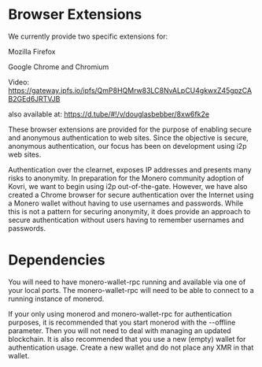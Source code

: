 # Browser Extensions
We currently provide two specific extensions for:

Mozilla Firefox

Google Chrome and Chromium

Video: https://gateway.ipfs.io/ipfs/QmP8HQMrw83LC8NvALpCU4gkwxZ45gpzCAB2GEd6JRTVJB

also available at: https://d.tube/#!/v/douglasbebber/8xw6fk2e
 
These browser extensions are provided for the purpose of enabling secure and anonymous authentication to web sites.
Since the objective is secure, anonymous authentication, our focus has been on development using i2p web sites. 

Authentication over the clearnet, exposes IP addresses and presents many risks to anonymity. In preparation for the 
Monero community adoption of Kovri, we want to begin using i2p out-of-the-gate. However, we have also created a 
Chrome browser for secure authentication over the Internet using a Monero wallet without having to use usernames 
and passwords. While this is not a pattern for securing anonymity, it does provide an approach to secure authentication
without users having to remember usernames and passwords.

# Dependencies
You will need to have monero-wallet-rpc running and available via one of your local ports.
The monero-wallet-rpc will need to be able to connect to a running instance of monerod.

If your only using monerod and monero-wallet-rpc for authentication purposes, it is recommended that you start
monerod with the --offline parameter. Then you will not need to deal with managing an updated blockchain. It is
also recommended that you use a new (empty) wallet for authentication usage. Create a new wallet and do not place
any XMR in that wallet.
